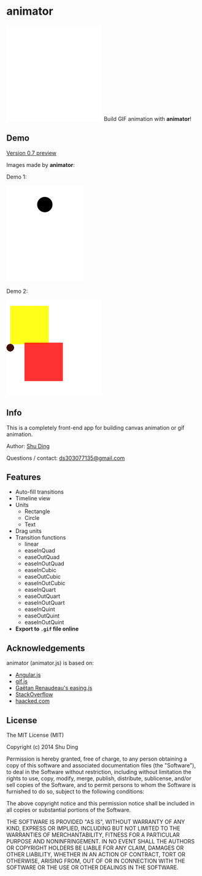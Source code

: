 animator
===========

![Build GIF animation with **animator**!](/demo/0.gif)
Build GIF animation with **animator**!

## Demo

[Version 0.7 preview](http://shud.in/animator/)

Images made by **animator**:

Demo 1:

![demo 1](/demo/1.gif)

Demo 2:

![demo 2](/demo/2.gif "More complicate animation")

## Info

This is a completely front-end app for building canvas animation or gif animation.

Author: [Shu Ding](http://github.com/quietshu)

Questions / contact: [ds303077135@gmail.com](mailto:ds303077135@gmail.com)

## Features

- Auto-fill transitions
- Timeline view
- Units
    - Rectangle
    - Circle
    - Text
- Drag units
- Transition functions
    - linear
    - easeInQuad
    - easeOutQuad
    - easeInOutQuad
    - easeInCubic
    - easeOutCubic
    - easeInOutCubic
    - easeInQuart
    - easeOutQuart
    - easeInOutQuart
    - easeInQuint
    - easeOutQuint
    - easeInOutQuint
- **Export to `.gif` file online**

## Acknowledgements

animator (animator.js) is based on:

- [Angular.js](http://angularjs.org)
- [gif.js](https://github.com/jnordberg/gif.js)
- [Gaëtan Renaudeau's easing.js](https://gist.github.com/gre/1650294)
- [StackOverflow](http://stackoverflow.com/questions/1573053/javascript-function-to-convert-color-names-to-hex-codes)
- [haacked.com](http://haacked.com/archive/2009/12/29/convert-rgb-to-hex.aspx/)

## License

The MIT License (MIT)

Copyright (c) 2014 Shu Ding

Permission is hereby granted, free of charge, to any person obtaining a copy of this software and associated documentation files (the "Software"), to deal in the Software without restriction, including without limitation the rights to use, copy, modify, merge, publish, distribute, sublicense, and/or sell copies of the Software, and to permit persons to whom the Software is furnished to do so, subject to the following conditions:

The above copyright notice and this permission notice shall be included in all copies or substantial portions of the Software.

THE SOFTWARE IS PROVIDED "AS IS", WITHOUT WARRANTY OF ANY KIND, EXPRESS OR IMPLIED, INCLUDING BUT NOT LIMITED TO THE WARRANTIES OF MERCHANTABILITY, FITNESS FOR A PARTICULAR PURPOSE AND NONINFRINGEMENT. IN NO EVENT SHALL THE AUTHORS OR COPYRIGHT HOLDERS BE LIABLE FOR ANY CLAIM, DAMAGES OR OTHER LIABILITY, WHETHER IN AN ACTION OF CONTRACT, TORT OR OTHERWISE, ARISING FROM, OUT OF OR IN CONNECTION WITH THE SOFTWARE OR THE USE OR OTHER DEALINGS IN THE SOFTWARE.
